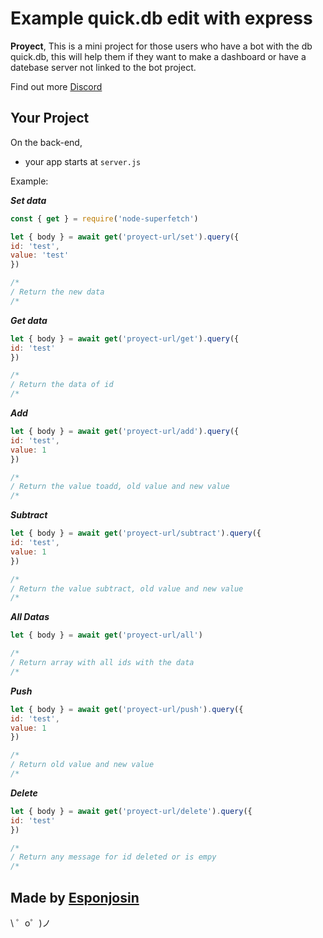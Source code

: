 Example quick.db edit with express
=================

**Proyect**, This is a mini project for those users who have a bot with the db quick.db, this will help them if they want to make a dashboard or have a datebase server not linked to the bot project.

Find out more [Discord](https://discord.gg/PY5PKfk)


Your Project
------------

On the back-end,
- your app starts at `server.js`

Example:

***Set data***
```js
const { get } = require('node-superfetch')

let { body } = await get('proyect-url/set').query({
id: 'test',
value: 'test'
})

/*
/ Return the new data
/*
```

***Get data***

```js
let { body } = await get('proyect-url/get').query({
id: 'test'
})

/*
/ Return the data of id
/*
```

***Add***

```js
let { body } = await get('proyect-url/add').query({
id: 'test',
value: 1
})

/*
/ Return the value toadd, old value and new value
/*
```

***Subtract***

```js
let { body } = await get('proyect-url/subtract').query({
id: 'test',
value: 1
})

/*
/ Return the value subtract, old value and new value
/*
```

***All Datas***

```js
let { body } = await get('proyect-url/all')

/*
/ Return array with all ids with the data
/*
```

***Push***

```js
let { body } = await get('proyect-url/push').query({
id: 'test',
value: 1
})

/*
/ Return old value and new value
/*
```

***Delete***

```js
let { body } = await get('proyect-url/delete').query({
id: 'test'
})

/*
/ Return any message for id deleted or is empy
/*
```


Made by [Esponjosin](https://discord.gg/PY5PKfk)
-------------------

\ ゜o゜)ノ
